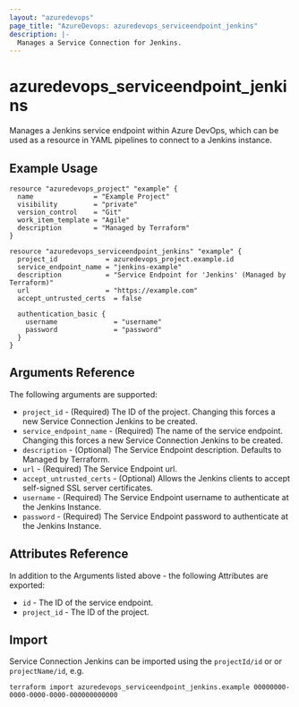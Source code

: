```yaml
---
layout: "azuredevops"
page_title: "AzureDevops: azuredevops_serviceendpoint_jenkins"
description: |-
  Manages a Service Connection for Jenkins.
---
```


# azuredevops_serviceendpoint_jenkins

Manages a Jenkins service endpoint within Azure DevOps, which can be used as a resource in YAML pipelines to connect to a Jenkins instance.

## Example Usage

```hcl
resource "azuredevops_project" "example" {
  name               = "Example Project"
  visibility         = "private"
  version_control    = "Git"
  work_item_template = "Agile"
  description        = "Managed by Terraform"
}

resource "azuredevops_serviceendpoint_jenkins" "example" {
  project_id            = azuredevops_project.example.id
  service_endpoint_name = "jenkins-example"
  description           = "Service Endpoint for 'Jenkins' (Managed by Terraform)"
  url                   = "https://example.com"
  accept_untrusted_certs  = false

  authentication_basic {
    username              = "username"
    password              = "password"
  }
}
```

## Arguments Reference

The following arguments are supported:

* `project_id` - (Required) The ID of the project. Changing this forces a new Service Connection Jenkins to be created.
* `service_endpoint_name` - (Required) The name of the service endpoint. Changing this forces a new Service Connection Jenkins to be created.
* `description` - (Optional) The Service Endpoint description. Defaults to Managed by Terraform.
* `url` - (Required) The Service Endpoint url.
* `accept_untrusted_certs` - (Optional) Allows the Jenkins clients to accept self-signed SSL server certificates.
* `username` - (Required) The Service Endpoint username to authenticate at the Jenkins Instance. 
* `password` - (Required) The Service Endpoint password to authenticate at the Jenkins Instance.

## Attributes Reference

In addition to the Arguments listed above - the following Attributes are exported:

* `id` - The ID of the service endpoint.
* `project_id` - The ID of the project.

## Import

Service Connection Jenkins can be imported using the `projectId/id` or or `projectName/id`, e.g.

```shell
terraform import azuredevops_serviceendpoint_jenkins.example 00000000-0000-0000-0000-000000000000
```
